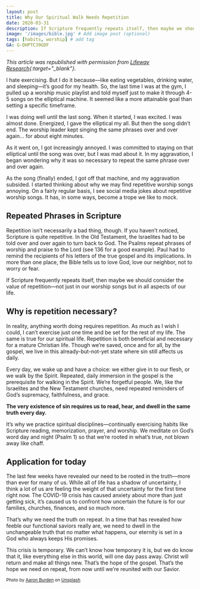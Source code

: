 ```yaml
---
layout: post
title: Why Our Spiritual Walk Needs Repetition
date: 2020-03-31
description: If Scripture frequently repeats itself, then maybe we should consider the value of repetition—not just in our worship songs but in all aspects of our life. # Add post description (optional)
image: '/images/bible.jpg' # Add image post (optional)
tags: [habits, worship] # add tag
GA: G-DHPTC39GDF
---
```


*This article was republished with permission from [Lifeway Research](https://research.lifeway.com/2020/03/31/why-our-worship-and-spiritual-walk-needs-repetition/){:target="_blank"}.*

I hate exercising. But I do it because—like eating vegetables, drinking water, and sleeping—it’s good for my health. So, the last time I was at the gym, I pulled up a worship music playlist and told myself just to make it through 4-5 songs on the elliptical machine. It seemed like a more attainable goal than setting a specific timeframe.

I was doing well until the last song. When it started, I was excited. I was almost done. Energized, I gave the elliptical my all. But then the song didn’t end. The worship leader kept singing the same phrases over and over again… for about eight minutes. 

As it went on, I got increasingly annoyed. I was committed to staying on that elliptical until the song was over, but I was mad about it. In my aggravation, I began wondering why it was so necessary to repeat the same phrase over and over again.

As the song (finally) ended, I got off that machine, and my aggravation subsided. I started thinking about why we may find repetitive worship songs annoying. On a fairly regular basis, I see social media jokes about repetitive worship songs. It has, in some ways, become a trope we like to mock. 

## Repeated Phrases in Scripture

Repetition isn’t necessarily a bad thing, though. If you haven’t noticed, Scripture is quite repetitive. In the Old Testament, the Israelites had to be told over and over again to turn back to God. The Psalms repeat phrases of worship and praise to the Lord (see 136 for a good example). Paul had to remind the recipients of his letters of the true gospel and its implications. In more than one place, the Bible tells us to love God, love our neighbor, not to worry or fear.

If Scripture frequently repeats itself, then maybe we should consider the value of repetition—not just in our worship songs but in all aspects of our life.

## Why is repetition necessary?

In reality, anything worth doing requires repetition. As much as I wish I could, I can’t exercise just one time and be set for the rest of my life. The same is true for our spiritual life. Repetition is both beneficial and necessary for a mature Christian life. Though we’re saved, once and for all, by the gospel, we live in this already-but-not-yet state where sin still affects us daily. 

Every day, we wake up and have a choice: we either give in to our flesh, or we walk by the Spirit. Repeated, daily immersion in the gospel is the prerequisite for walking in the Spirit. We’re forgetful people. We, like the Israelites and the New Testament churches, need repeated reminders of God’s supremacy, faithfulness, and grace.

**The very existence of sin requires us to read, hear, and dwell in the same truth every day.** 

It’s why we practice spiritual disciplines—continually exercising habits like Scripture reading, memorization, prayer, and worship. We meditate on God’s word day and night (Psalm 1) so that we’re rooted in what’s true, not blown away like chaff. 

## Application for today

The last few weeks have revealed our need to be rooted in the truth—more than ever for many of us. While all of life has a shadow of uncertainty, I think a lot of us are feeling the weight of that uncertainty for the first time right now. The COVID-19 crisis has caused anxiety about more than just getting sick, it’s caused us to confront how uncertain the future is for our families, churches, finances, and so much more.

That’s why we need the truth on repeat. In a time that has revealed how feeble our functional saviors really are, we need to dwell in the unchangeable truth that no matter what happens, our eternity is set in a God who always keeps His promises. 

This crisis is temporary. We can’t know how temporary it is, but we do know that it, like everything else in this world, will one day pass away. Christ will return and make all things new. That’s the hope of the gospel. That’s the hope we need on repeat, from now until we’re reunited with our Savior.

<sub>Photo by <a href="https://unsplash.com/@aaronburden?utm_content=creditCopyText&utm_medium=referral&utm_source=unsplash">Aaron Burden</a> on <a href="https://unsplash.com/photos/bible-page-on-gray-concrete-surface-9zsHNt5OpqE?utm_content=creditCopyText&utm_medium=referral&utm_source=unsplash">Unsplash</a></sub>
  